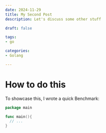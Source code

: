 ```yaml
---
date: 2024-11-29
title: My Second Post
description: Let's discuss some other stuff

draft: false

tags:
- go

categories:
- Golang

---
```


# How to do this

To showcase this, I wrote a quick Benchmark:

```go
package main

func main(){
  // ...
}
```
